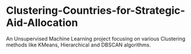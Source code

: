 # Clustering-Countries-for-Strategic-Aid-Allocation
An Unsupervised Machine Learning project focusing on various Clustering methods like KMeans, Hierarchical and DBSCAN algorithms.
